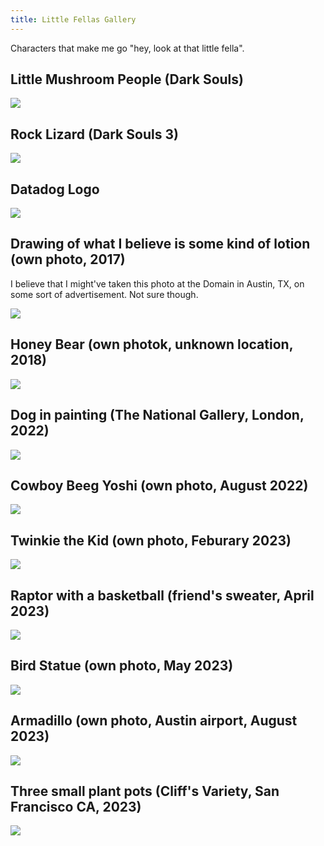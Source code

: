 ```yaml
---
title: Little Fellas Gallery
---
```


Characters that make me go "hey, look at that little fella".

## Little Mushroom People (Dark Souls)
![](https://darksouls.wiki.fextralife.com/file/Dark-Souls/small_mushroom_people_enemy_dark_soul.jpg)

## Rock Lizard (Dark Souls 3)
![](https://darksouls3.wiki.fextralife.com/file/Dark-Souls-3/rock-lizard-enemies-dark-souls-3-wiki-guide.jpg)

## Datadog Logo

![](https://i.imgur.com/pkdTQah.png)

## Drawing of what I believe is some kind of lotion (own photo, 2017)

I believe that I might've taken this photo at the Domain in Austin, TX, on some sort of advertisement. Not sure though.

![](https://i.imgur.com/v4WcKEs.png)

## Honey Bear (own photok, unknown location, 2018)

![](https://i.imgur.com/VdpeUrn.png)

## Dog in painting (The National Gallery, London, 2022)
![](https://i.imgur.com/SZsvyJm.png)

## Cowboy Beeg Yoshi (own photo, August 2022)
![](https://i.imgur.com/z2f01NK.png)

## Twinkie the Kid (own photo, Feburary 2023)
![](https://i.imgur.com/NAfrlPk.png)

## Raptor with a basketball (friend's sweater, April 2023)
![](https://i.imgur.com/ZvXYUgv.jpg)

## Bird Statue (own photo, May 2023)

![](https://i.imgur.com/LC8d1jQ.png)

## Armadillo (own photo, Austin airport, August 2023)
![](https://i.imgur.com/RqLeiIB.png)

## Three small plant pots (Cliff's Variety, San Francisco CA, 2023)
![](https://i.imgur.com/TvhvXRg.png)

